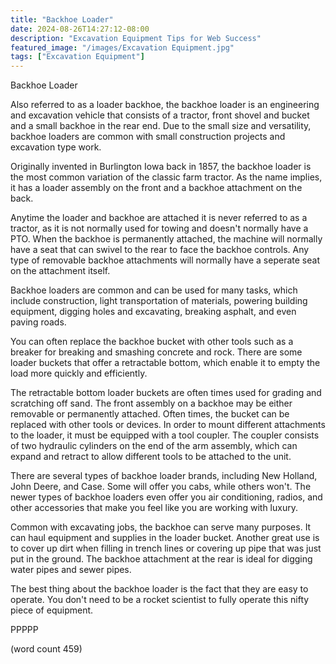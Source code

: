 ```yaml
---
title: "Backhoe Loader"
date: 2024-08-26T14:27:12-08:00
description: "Excavation Equipment Tips for Web Success"
featured_image: "/images/Excavation Equipment.jpg"
tags: ["Excavation Equipment"]
---
```


Backhoe Loader

Also referred to as a loader backhoe, the backhoe
loader is an engineering and excavation vehicle that
consists of a tractor, front shovel and bucket and
a small backhoe in the rear end.  Due to the small
size and versatility, backhoe loaders are common
with small construction projects and excavation type
work.

Originally invented in Burlington Iowa back in 1857,
the backhoe loader is the most common variation of
the classic farm tractor.  As the name implies, it
has a loader assembly on the front and a backhoe
attachment on the back.  

Anytime the loader and backhoe are attached it is 
never referred to as a tractor, as it is not normally
used for towing and doesn't normally have a PTO.
When the backhoe is permanently attached, the 
machine will normally have a seat that can swivel
to the rear to face the backhoe controls.  Any type
of removable backhoe attachments will normally have
a seperate seat on the attachment itself.

Backhoe loaders are common and can be used for many
tasks, which include construction, light transportation
of materials, powering building equipment, digging
holes and excavating, breaking asphalt, and even
paving roads.

You can often replace the backhoe bucket with 
other tools such as a breaker for breaking and
smashing concrete and rock.  There are some loader
buckets that offer a retractable bottom, which
enable it to empty the load more quickly and
efficiently. 

The retractable bottom loader buckets are often
times used for grading and scratching off sand.
The front assembly on a backhoe may be either 
removable or permanently attached.  Often times,
the bucket can be replaced with other tools or
devices.  In order to mount different attachments
to the loader, it must be equipped with a tool 
coupler.  The coupler consists of two hydraulic
cylinders on the end of the arm assembly, which
can expand and retract to allow different tools to
be attached to the unit.

There are several types of backhoe loader brands,
including New Holland, John Deere, and Case.  Some
will offer you cabs, while others won't.  The 
newer types of backhoe loaders even offer you air
conditioning, radios, and other accessories that
make you feel like you are working with luxury.

Common with excavating jobs, the backhoe can serve
many purposes.  It can haul equipment and supplies 
in the loader bucket.  Another great use is to cover
up dirt when filling in trench lines or covering
up pipe that was just put in the ground.  The
backhoe attachment at the rear is ideal for digging
water pipes and sewer pipes.

The best thing about the backhoe loader is the
fact that they are easy to operate.  You don't 
need to be a rocket scientist to fully operate this
nifty piece of equipment.

PPPPP

(word count 459)
